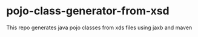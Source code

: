 # pojo-class-generator-from-xsd
This repo generates java pojo classes from xds files using jaxb and maven

